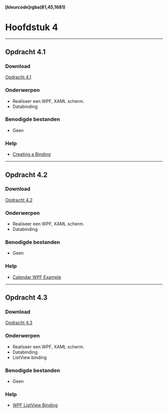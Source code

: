 #### [kleurcode]rgba(81,45,1681)

# Hoofdstuk 4

---
## Opdracht 4.1

### Download

<a href="https://elo.kw1c.nl/CMS/Studie/811%20ICT-Academie/811%20VakkenInhoud/%5BB.07%20CSh%5D%20C%20Sharp/25187%20%C2%A0%20Applicatie-%20en%20mediaontwikkelaar/Periode%2009/Productie/02.%20Opdrachten/Opdracht%20WPF%204.1.pdf" target="_blank">Opdracht 4.1</a>

### Onderwerpen
*	Realiseer een WPF, XAML scherm.
*	Databinding

### Benodigde bestanden
- 	Geen

### Help
-  <a href="https://elo.kw1c.nl/CMS/Studie/811%20ICT-Academie/811%20VakkenInhoud/%5BB.07%20CSh%5D%20C%20Sharp/25187%20%C2%A0%20Applicatie-%20en%20mediaontwikkelaar/Periode%2009/Productie/02.%20Opdrachten/Opdracht%20WPF%204.1.pdf" target="_blank">Creating a Binding</a>

---
## Opdracht 4.2

### Download

<a href="https://elo.kw1c.nl/CMS/Studie/811%20ICT-Academie/811%20VakkenInhoud/%5BB.07%20CSh%5D%20C%20Sharp/25187%20%C2%A0%20Applicatie-%20en%20mediaontwikkelaar/Periode%2009/Productie/02.%20Opdrachten/Opdracht%20WPF%204.2.pdf" target="_blank">Opdracht 4.2</a>

### Onderwerpen
*	Realiseer een WPF, XAML scherm.
*	Databinding

### Benodigde bestanden
- 	Geen

### Help
-  <a href="https://www.dotnetperls.com/calendar-wpf" target="_blank">Calendar WPF Example</a>

---
## Opdracht 4.3

### Download

<a href="https://elo.kw1c.nl/CMS/Studie/811%20ICT-Academie/811%20VakkenInhoud/%5BB.07%20CSh%5D%20C%20Sharp/25187%20%C2%A0%20Applicatie-%20en%20mediaontwikkelaar/Periode%2009/Productie/02.%20Opdrachten/Opdracht%20WPF%204.3.pdf" target="_blank">Opdracht 4.3</a>

### Onderwerpen
*	Realiseer een WPF, XAML scherm.
*	Databinding
*	ListView binding

### Benodigde bestanden
- 	Geen

### Help
-  <a href="http://dotnetpattern.com/wpf-listview-binding#targetText=WPF%20Listview%20is%20a%20control,for%20binding%20list%20of%20items." target="_new">WPF ListView Binding</a>

